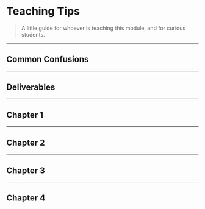 # Teaching Tips

> A little guide for whoever is teaching this module, and for curious students.

---

## Common Confusions

---

## Deliverables

---

## Chapter 1

---

## Chapter 2

---

## Chapter 3

---

## Chapter 4
